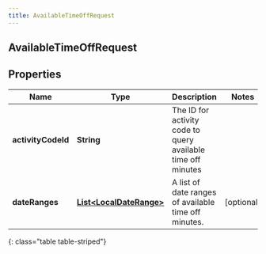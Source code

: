 ```yaml
---
title: AvailableTimeOffRequest
---
```


## AvailableTimeOffRequest

## Properties

| Name               | Type                                                                     | Description                                                  | Notes      |
| ------------------ | ------------------------------------------------------------------------ | ------------------------------------------------------------ | ---------- |
| **activityCodeId** | <!----><!---->**String**<!---->                                          | The ID for activity code to query available time off minutes |            |
| **dateRanges**     | <!----><!---->[**List&lt;LocalDateRange&gt;**](LocalDateRange.md)<!----> | A list of date ranges of available time off minutes.         | [optional] |

{: class="table table-striped"}
